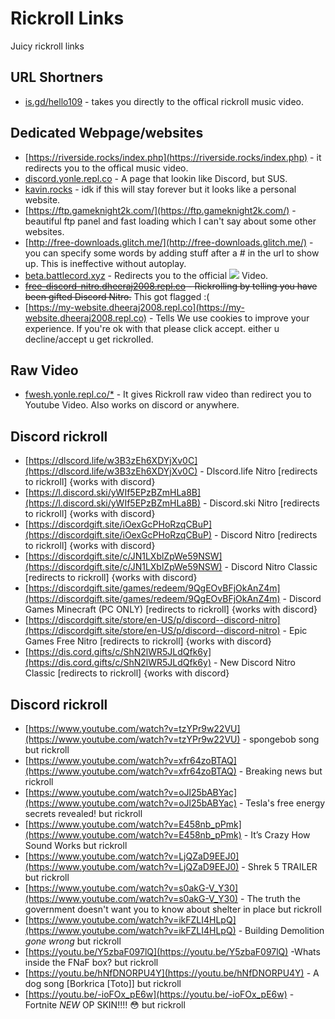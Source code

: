 # Rickroll Links
Juicy rickroll links

## URL Shortners
- [is.gd/hello109](https://is.gd/hello109) - takes you directly to the offical rickroll music video.

## Dedicated Webpage/websites
- [https://riverside.rocks/index.php](https://riverside.rocks/index.php) - it redirects you to the offical music video.
- [discord.yonle.repl.co](https://discord.yonle.repl.co) - A page that lookin like Discord, but SUS.
- [kavin.rocks](http://kavin.rocks/) - idk if this will stay forever but it looks like a personal website. 
- [https://ftp.gameknight2k.com/](https://ftp.gameknight2k.com/) - beautiful ftp panel and fast loading which I can't say about some other websites.
- [http://free-downloads.glitch.me/](http://free-downloads.glitch.me/) - you can specify some words by adding stuff after a # in the url to show up. This is ineffective without autoplay.  
- [beta.battlecord.xyz](https://beta.battlecord.xyz) - Redirects you to the official ![](https://cdn.discordapp.com/emojis/769486756977967114.gif?v=1&size=32) Video.
- ~~[free-discord-nitro.dheeraj2008.repl.co](https://free-discord-nitro.dheeraj2008.repl.co) - Rickrolling by telling you have been gifted Discord Nitro.~~ This got flagged :(
- [https://my-website.dheeraj2008.repl.co](https://my-website.dheeraj2008.repl.co) - Tells We use cookies to improve your experience. If you're ok with that please click accept. either u decline/accept u get rickrolled.
## Raw Video
- [fwesh.yonle.repl.co/*](https://fwesh.yonle.repl.co) - It gives Rickroll raw video than redirect you to Youtube Video. Also works on discord or anywhere.

## Discord rickroll
- [https://dlscord.life/w3B3zEh6XDYjXv0C](https://dlscord.life/w3B3zEh6XDYjXv0C) - Dlscord.life Nitro [redirects to rickroll] {works with discord}
- [https://l.discord.ski/yWIf5EPzBZmHLa8B](https://l.discord.ski/yWIf5EPzBZmHLa8B) - Discord.ski Nitro [redirects to rickroll] {works with discord}
- [https://discordgift.site/iOexGcPHoRzqCBuP](https://discordgift.site/iOexGcPHoRzqCBuP) - Discord Nitro [redirects to rickroll] {works with discord}
- [https://discordgift.site/c/JN1LXblZpWe59NSW](https://discordgift.site/c/JN1LXblZpWe59NSW) - Discord Nitro Classic [redirects to rickroll] {works with discord}
- [https://discordgift.site/games/redeem/9QgEOvBFjOkAnZ4m](https://discordgift.site/games/redeem/9QgEOvBFjOkAnZ4m) - Discord Games Minecraft (PC ONLY) [redirects to rickroll] {works with discord}
- [https://discordgift.site/store/en-US/p/discord--discord-nitro](https://discordgift.site/store/en-US/p/discord--discord-nitro) - Epic Games Free Nitro [redirects to rickroll] {works with discord}
- [https://dis.cord.gifts/c/ShN2lWR5JLdQfk6y](https://dis.cord.gifts/c/ShN2lWR5JLdQfk6y) - New Discord Nitro Classic [redirects to rickroll] {works with discord}

## Discord rickroll
- [https://www.youtube.com/watch?v=tzYPr9w22VU](https://www.youtube.com/watch?v=tzYPr9w22VU) - spongebob song but rickroll
- [https://www.youtube.com/watch?v=xfr64zoBTAQ](https://www.youtube.com/watch?v=xfr64zoBTAQ) - Breaking news but rickroll
- [https://www.youtube.com/watch?v=oJl25bABYac](https://www.youtube.com/watch?v=oJl25bABYac) - Tesla's free energy secrets revealed! but rickroll
- [https://www.youtube.com/watch?v=E458nb_pPmk](https://www.youtube.com/watch?v=E458nb_pPmk) - It’s Crazy How Sound Works but rickroll
- [https://www.youtube.com/watch?v=LjQZaD9EEJ0](https://www.youtube.com/watch?v=LjQZaD9EEJ0) - Shrek 5 TRAILER but rickroll
- [https://www.youtube.com/watch?v=s0akG-V_Y30](https://www.youtube.com/watch?v=s0akG-V_Y30) - The truth the government doesn't want you to know about shelter in place but rickroll
- [https://www.youtube.com/watch?v=ikFZLI4HLpQ](https://www.youtube.com/watch?v=ikFZLI4HLpQ) - Building Demolition *gone wrong* but rickroll
- [https://youtu.be/Y5zbaF097lQ](https://youtu.be/Y5zbaF097lQ) -Whats inside the FNaF box? but rickroll
- [https://youtu.be/hNfDNORPU4Y](https://youtu.be/hNfDNORPU4Y) - A dog song [Borkrica [Toto]] but rickroll
- [https://youtu.be/-ioFOx_pE6w](https://youtu.be/-ioFOx_pE6w) - Fortnite *NEW* OP SKIN!!!! 😳 but rickroll

